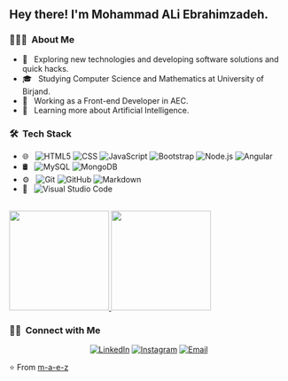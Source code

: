 <h2> Hey there! I'm Mohammad ALi Ebrahimzadeh.</h2>

<h3> 👨🏻‍💻 &nbsp;About Me </h3>

- 🤔 &nbsp; Exploring new technologies and developing software solutions and quick hacks.
- 🎓 &nbsp; Studying Computer Science and Mathematics at University of Birjand.
- 💼 &nbsp; Working as a Front-end Developer in AEC.
- 🌱 &nbsp; Learning more about Artificial Intelligence.

<h3> 🛠 &nbsp;Tech Stack</h3>

- 🌐 &nbsp;
  ![HTML5](https://img.shields.io/badge/-HTML5-333333?style=flat&logo=HTML5)
  ![CSS](https://img.shields.io/badge/-CSS-333333?style=flat&logo=CSS3&logoColor=1572B6)
  ![JavaScript](https://img.shields.io/badge/-JavaScript-333333?style=flat&logo=javascript)
  ![Bootstrap](https://img.shields.io/badge/-Bootstrap-333333?style=flat&logo=bootstrap&logoColor=563D7C)
  ![Node.js](https://img.shields.io/badge/-Node.js-333333?style=flat&logo=node.js)
  ![Angular](https://img.shields.io/badge/-Angular-333333?style=flat&logo=angular)
- 🛢 &nbsp;
  ![MySQL](https://img.shields.io/badge/-MySQL-333333?style=flat&logo=mysql)
  ![MongoDB](https://img.shields.io/badge/-MongoDB-333333?style=flat&logo=mongodb)
- ⚙️ &nbsp;
  ![Git](https://img.shields.io/badge/-Git-333333?style=flat&logo=git)
  ![GitHub](https://img.shields.io/badge/-GitHub-333333?style=flat&logo=github)
  ![Markdown](https://img.shields.io/badge/-Markdown-333333?style=flat&logo=markdown)
- 🔧 &nbsp;
  ![Visual Studio Code](https://img.shields.io/badge/-Visual%20Studio%20Code-333333?style=flat&logo=visual-studio-code&logoColor=007ACC)

<br/>

<a href="https://github.com/m-a-e-z">
  <img height="180em" src="https://github-readme-stats.vercel.app/api?username=m-a-e-z&theme=buefy&show_icons=true" />
  <img height="180em" src="https://github-readme-stats.vercel.app/api/top-langs/?username=m-a-e-z&theme=buefy&layout=compact" />
</a>

<br/>

<h3> 🤝🏻 &nbsp;Connect with Me </h3>

<p align="center">
<a href="https://www.linkedin.com/in/mohammad-ali-ebrahimzadeh-b10520163/"><img alt="LinkedIn" src="https://img.shields.io/badge/LinkedIn-Mohammad%20Ali%20Ebrahimzadeh-blue?style=flat-square&logo=linkedin"></a>
<a href="https://www.instagram.com/ali1222ez/"><img alt="Instagram" src="https://img.shields.io/badge/Instagram-ali1222ez-blue?style=flat-square&logo=instagram"></a>
<a href="ali1995ez@gmail.com"><img alt="Email" src="https://img.shields.io/badge/Email-ali1995ez@gmail.com-blue?style=flat-square&logo=gmail"></a>
</p>

⭐️ From [m-a-e-z](https://github.com/m-a-e-z)
